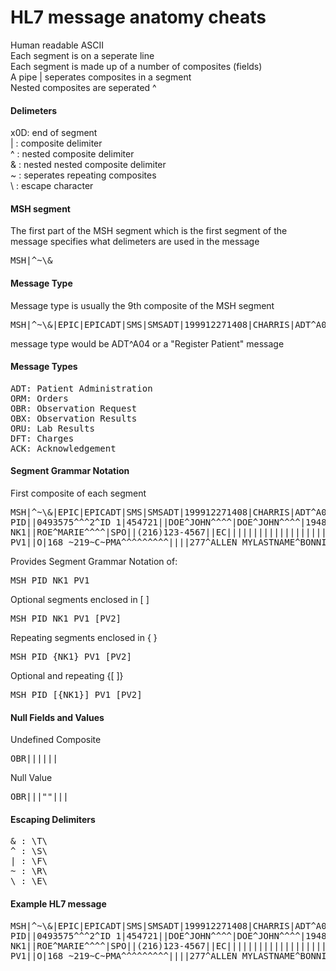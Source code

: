 HL7 message anatomy cheats
==========================

<p>
Human readable ASCII<br>
Each segment is on a seperate line<br>
Each segment is made up of a number of composites (fields)<br>
A pipe | seperates composites in a segment<br>
Nested composites are seperated ^<br>
</p>

<h4>Delimeters</h4>
<p>
x0D: end of segment<br>
| : composite delimiter<br>
^ : nested composite delimiter<br>
& : nested nested composite delimiter<br>
~ : seperates repeating composites<br>
\ : escape character
</p>

<h4>MSH segment</h4>
<p>
The first part of the MSH segment which is the first segment of the message specifies what delimeters are used in the message<br>
<pre>
MSH|^~\&
</pre>
</p>

<h4>Message Type</h4>
<p>
Message type is usually the 9th composite of the MSH segment<br>
<pre>
MSH|^~\&|EPIC|EPICADT|SMS|SMSADT|199912271408|CHARRIS|ADT^A04|1817457|D|2.5|
</pre>
message type would be ADT^A04 or a  "Register Patient" message

<h4>Message Types</h4>
<pre>
ADT: Patient Administration
ORM: Orders
OBR: Observation Request
OBX: Observation Results
ORU: Lab Results
DFT: Charges
ACK: Acknowledgement
</pre>
</p>

<h4>Segment Grammar Notation</h4>
<p>
First composite of each segment
<pre>
MSH|^~\&|EPIC|EPICADT|SMS|SMSADT|199912271408|CHARRIS|ADT^A04|1817457|D|2.5|
PID||0493575^^^2^ID 1|454721||DOE^JOHN^^^^|DOE^JOHN^^^^|19480203|M||B|254 MYSTREET AVE^^MYTOWN^OH^44123^USA||(216)123-4567|||M|NON|400003403~1129086|
NK1||ROE^MARIE^^^^|SPO||(216)123-4567||EC|||||||||||||||||||||||||||
PV1||O|168 ~219~C~PMA^^^^^^^^^||||277^ALLEN MYLASTNAME^BONNIE^^^^|||||||||| ||2688684|||||||||||||||||||||||||199912271408||||||002376853
</pre>

Provides Segment Grammar Notation of:
<pre>
MSH PID NK1 PV1
</pre>

Optional segments enclosed in [ ]
<pre>
MSH PID NK1 PV1 [PV2]
</pre>

Repeating segments enclosed in { }
<pre>
MSH PID {NK1} PV1 [PV2]
</pre>

Optional and repeating {[ ]}
<pre>
MSH PID [{NK1}] PV1 [PV2]
</pre>

</p>

<h4>Null Fields and Values</h4>
<p>
Undefined Composite
<pre>
OBR||||||
</pre>

Null Value
<pre>
OBR|||""|||
</pre>
</p>

<h4>Escaping Delimiters</h4>
<pre>
& : \T\
^ : \S\
| : \F\
~ : \R\
\ : \E\
</pre>

<h4>Example HL7 message</h4>
<pre>
MSH|^~\&|EPIC|EPICADT|SMS|SMSADT|199912271408|CHARRIS|ADT^A04|1817457|D|2.5|
PID||0493575^^^2^ID 1|454721||DOE^JOHN^^^^|DOE^JOHN^^^^|19480203|M||B|254 MYSTREET AVE^^MYTOWN^OH^44123^USA||(216)123-4567|||M|NON|400003403~1129086|
NK1||ROE^MARIE^^^^|SPO||(216)123-4567||EC|||||||||||||||||||||||||||
PV1||O|168 ~219~C~PMA^^^^^^^^^||||277^ALLEN MYLASTNAME^BONNIE^^^^|||||||||| ||2688684|||||||||||||||||||||||||199912271408||||||002376853
</pre>
